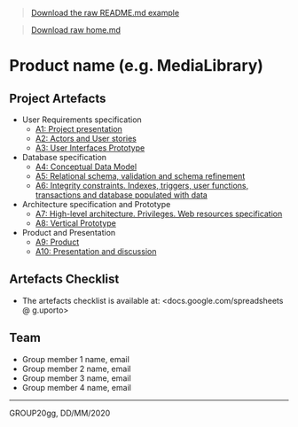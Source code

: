 > [Download the raw README.md example](uploads/8cc4354515203dc5d6806712797c0cdf/readme.md)

> [Download raw home.md](uploads/4822ac647dcdfc6ac44d5a1aa8cf54f6/home.md)

# Product name (e.g. MediaLibrary)

## Project Artefacts

* User Requirements specification
  * [A1: Project presentation](a01)
  * [A2: Actors and User stories](a02)
  * [A3: User Interfaces Prototype](a03)
* Database specification
  * [A4: Conceptual Data Model](a04)
  * [A5: Relational schema, validation and schema refinement](a05)
  * [A6: Integrity constraints. Indexes, triggers, user functions, transactions and database populated with data](a06)
* Architecture specification and Prototype
  * [A7: High-level architecture. Privileges. Web resources specification](a07)
  * [A8: Vertical Prototype](a08)
* Product and Presentation
  * [A9: Product](a09)
  * [A10: Presentation and discussion](a10)

## Artefacts Checklist

* The artefacts checklist is available at: <docs.google.com/spreadsheets @ g.uporto>

## Team

* Group member 1 name, email
* Group member 2 name, email
* Group member 3 name, email
* Group member 4 name, email

***
GROUP20gg, DD/MM/2020

